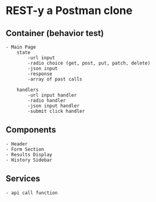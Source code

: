 # REST-y a Postman clone 

## Container (behavior test)
    - Main Page 
        state 
            -url input
            -radio choice (get, post, put, patch, delete)
            -json input
            -response
            -array of past calls

        handlers
            -url input handler
            -radio handler
            -json input handler
            -submit click handler 

## Components 
    - Header
    - Form Section
    - Results Display
    - History Sidebar

## Services 
    - api call function
